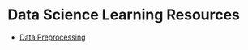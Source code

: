 # Data Science Learning Resources

- [Data Preprocessing](https://github.com/MSPNepal/OpenEducation/tree/DataScience/Data%20Science/Data%20Preprocessing)
